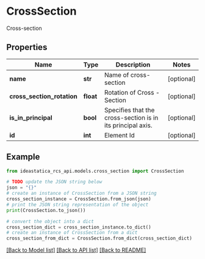 # CrossSection

Cross-section

## Properties

Name | Type | Description | Notes
------------ | ------------- | ------------- | -------------
**name** | **str** | Name of cross-section | [optional] 
**cross_section_rotation** | **float** | Rotation of Cross - Section | [optional] 
**is_in_principal** | **bool** | Specifies that the cross-section is in its principal axis. | [optional] 
**id** | **int** | Element Id | [optional] 

## Example

```python
from ideastatica_rcs_api.models.cross_section import CrossSection

# TODO update the JSON string below
json = "{}"
# create an instance of CrossSection from a JSON string
cross_section_instance = CrossSection.from_json(json)
# print the JSON string representation of the object
print(CrossSection.to_json())

# convert the object into a dict
cross_section_dict = cross_section_instance.to_dict()
# create an instance of CrossSection from a dict
cross_section_from_dict = CrossSection.from_dict(cross_section_dict)
```
[[Back to Model list]](../README.md#documentation-for-models) [[Back to API list]](../README.md#documentation-for-api-endpoints) [[Back to README]](../README.md)


